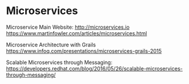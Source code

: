 # Microservices

Microservice Main Website:
http://microservices.io
https://www.martinfowler.com/articles/microservices.html

Microservice Architecture with Grails
https://www.infoq.com/presentations/microservices-grails-2015

Scalable Microservices through Messaging:
https://developers.redhat.com/blog/2016/05/26/scalable-microservices-through-messaging/

